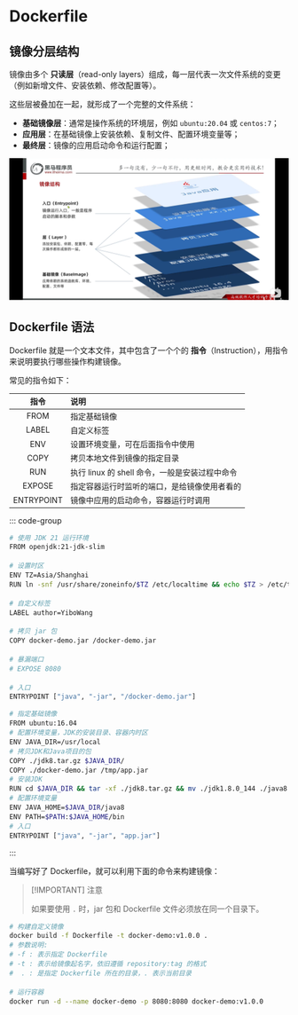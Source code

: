 # Dockerfile

## 镜像分层结构

镜像由多个 **只读层**（read-only layers）组成，每一层代表一次文件系统的变更（例如新增文件、安装依赖、修改配置等）。

这些层被叠加在一起，就形成了一个完整的文件系统：

- **基础镜像层**：通常是操作系统的环境层，例如 `ubuntu:20.04` 或 `centos:7`；
- **应用层**：在基础镜像上安装依赖、复制文件、配置环境变量等；
- **最终层**：镜像的应用启动命令和运行配置；

<img src="./assets/4.png" alt="镜像结构" />



## Dockerfile 语法

Dockerfile 就是一个文本文件，其中包含了一个个的 **指令**（Instruction），用指令来说明要执行哪些操作构建镜像。

常见的指令如下：

|    指令    | 说明                                           |
| :--------: | :--------------------------------------------- |
|    FROM    | 指定基础镜像                                   |
|   LABEL    | 自定义标签                                     |
|    ENV     | 设置环境变量，可在后面指令中使用               |
|    COPY    | 拷贝本地文件到镜像的指定目录                   |
|    RUN     | 执行 linux 的 shell 命令，一般是安装过程中命令 |
|   EXPOSE   | 指定容器运行时监听的端口，是给镜像使用者看的   |
| ENTRYPOINT | 镜像中应用的启动命令，容器运行时调用           |

::: code-group

```bash [基于基础镜像构建]
# 使用 JDK 21 运行环境
FROM openjdk:21-jdk-slim

# 设置时区
ENV TZ=Asia/Shanghai
RUN ln -snf /usr/share/zoneinfo/$TZ /etc/localtime && echo $TZ > /etc/timezone

# 自定义标签
LABEL author=YiboWang

# 拷贝 jar 包
COPY docker-demo.jar /docker-demo.jar

# 暴漏端口
# EXPOSE 8080

# 入口
ENTRYPOINT ["java", "-jar", "/docker-demo.jar"]
```

```bash [手动构建镜像]
# 指定基础镜像
FROM ubuntu:16.04
# 配置环境变量，JDK的安装目录、容器内时区
ENV JAVA_DIR=/usr/local
# 拷贝JDK和Java项目的包
COPY ./jdk8.tar.gz $JAVA_DIR/
COPY ./docker-demo.jar /tmp/app.jar
# 安装JDK
RUN cd $JAVA_DIR && tar -xf ./jdk8.tar.gz && mv ./jdk1.8.0_144 ./java8
# 配置环境变量
ENV JAVA_HOME=$JAVA_DIR/java8
ENV PATH=$PATH:$JAVA_HOME/bin
# 入口
ENTRYPOINT ["java", "-jar", "app.jar"]
```

:::

当编写好了 Dockerfile，就可以利用下面的命令来构建镜像：

> [!IMPORTANT] 注意
>
> 如果要使用 `.` 时，jar 包和 Dockerfile 文件必须放在同一个目录下。

```bash {2}
# 构建自定义镜像
docker build -f Dockerfile -t docker-demo:v1.0.0 .
# 参数说明: 
# -f : 表示指定 Dockerfile
# -t : 表示给镜像起名字，依旧遵循 repository:tag 的格式
#  . : 是指定 Dockerfile 所在的目录，. 表示当前目录

# 运行容器
docker run -d --name docker-demo -p 8080:8080 docker-demo:v1.0.0
```
